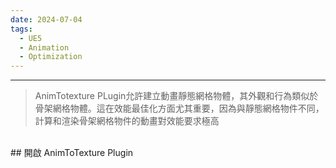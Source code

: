 ```yaml
---
date: 2024-07-04
tags:
  - UE5
  - Animation
  - Optimization
---
```

---
>AnimTotexture PLugin允許建立動畫靜態網格物體，其外觀和行為類似於骨架網格物體。這在效能最佳化方面尤其重要，因為與靜態網格物件不同，計算和渲染骨架網格物件的動畫對效能要求極高

<br>
## 開啟 AnimToTexture Plugin
